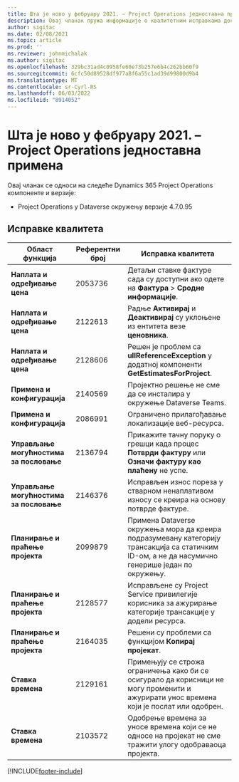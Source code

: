 ```yaml
---
title: Шта је ново у фебруару 2021. – Project Operations једноставна примена
description: Овај чланак пружа информације о квалитетним исправкама доступним у фебруару 2021.
author: sigitac
ms.date: 02/08/2021
ms.topic: article
ms.prod: ''
ms.reviewer: johnmichalak
ms.author: sigitac
ms.openlocfilehash: 329bc31ad4c0958fe60e73b257e6b4c262bb60f9
ms.sourcegitcommit: 6cfc50d89528df977a8f6a55c1ad39d99800d9b4
ms.translationtype: MT
ms.contentlocale: sr-Cyrl-RS
ms.lasthandoff: 06/03/2022
ms.locfileid: "8914052"
---
```

# <a name="whats-new-february-2021---project-operations-lite-deployment"></a>Шта је ново у фебруару 2021. – Project Operations једноставна примена

Овај чланак се односи на следеће Dynamics 365 Project Operations компоненте и верзије:

  - Project Operations у Dataverse окружењу верзије 4.7.0.95

## <a name="quality-updates"></a>Исправке квалитета

| **Област функција** | **Референтни број** | **Исправка квалитета** |
| --- | --- | --- |
| **Наплата и одређивање цена** | 2053736 | Детаљи ставке фактуре сада су доступни ако одете на **Фактура** > **Сродне информације**. |
| **Наплата и одређивање цена** | 2122613 | Радње **Активирај** и **Деактивирај** су уклоњене из ентитета везе **ценовника**. |
| **Наплата и одређивање цена** | 2128606 | Решен је проблем са **ullReferenceException** у додатној компоненти **GetEstimatesForProject**. |
| **Примена и конфигурација** | 2140569 | Пројектно решење не сме да се инсталира у окружење Dataverse Teams. |
| **Примена и конфигурација** | 2086991 | Ограничено прилагођавање локализације веб-ресурса. |
| **Управљање могућностима за пословање** | 2136794 | Прикажите тачну поруку о грешци када процес **Потврди фактуру** или **Означи фактуру као плаћену** не успе. |
| **Управљање могућностима за пословање** | 2146376 | Исправљен износ пореза у стварном ненаплативом износу се креира на основу потврде фактуре. |
| **Планирање и праћење пројекта** | 2099879 | Примена Dataverse окружења мора да креира подразумевану категорију трансакција са статичким ID-ом, а не да насумично генерише један по окружењу. |
| **Планирање и праћење пројекта** | 2128577 | Исправљене су Project Service привилегије корисника за ажурирање категорије трансакције у додели ресурса. |
| **Планирање и праћење пројекта** | 2164035 | Решени су проблеми са функцијом **Копирај пројекат**. |
| **Ставка времена** | 2129161 | Примењују се строжа ограничења како би се осигурало да корисници не могу променити и ажурирати унос времена који је послат или одобрен. |
| **Ставка времена** | 2103572 | Одобрење времена за уносе времена који се не односе на пројекат не сме тражити улогу одобраваоца пројекта. |


[!INCLUDE[footer-include](../../includes/footer-banner.md)]